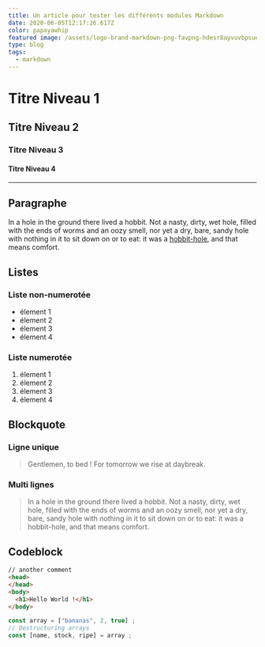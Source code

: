 ```yaml
---
title: Un article pour tester les différents modules Markdown
date: 2020-06-05T12:17:26.617Z
color: papayawhip
featured image: /assets/logo-brand-markdown-png-favpng-hdesr8ayvuvbpsuebzhxfdhtt.jpg
type: blog
tags:
  - markdown
---
```

# Titre Niveau 1

## Titre Niveau 2

### Titre Niveau 3

#### Titre Niveau 4

- - -

## Paragraphe

In a hole in the ground there lived a hobbit. Not a nasty, dirty, wet hole, filled with the ends of worms and an oozy smell, nor yet a dry, bare, sandy hole with nothing in it to sit down on or to eat: it was a [hobbit-hole](https://en.wikipedia.org/wiki/Hobbit#Lifestyle "Hobbit lifestyles"), and that means comfort.

## Listes

### Liste non-numerotée

- élement 1
- élement 2
- élement 3
- élement 4

### Liste numerotée

1. élement 1
2. élement 2
3. élement 3
4. élement 4

## Blockquote

### Ligne unique

> Gentlemen, to bed ! For tomorrow we rise at daybreak.

### Multi lignes

> In a hole in the ground there lived a hobbit. Not a nasty, dirty, wet hole, 
> filled with the ends of worms and an oozy smell, nor yet a dry, bare, sandy hole
> with nothing in it to sit down on or to eat: it was a hobbit-hole, and that means comfort.

## Codeblock

```html
// another comment
<head>
</head>
<body>
  <h1>Hello World !</h1>
</body>
```


```javascript
const array = ["bananas", 2, true] ;
// Destructuring arrays
const [name, stock, ripe] = array ;
```